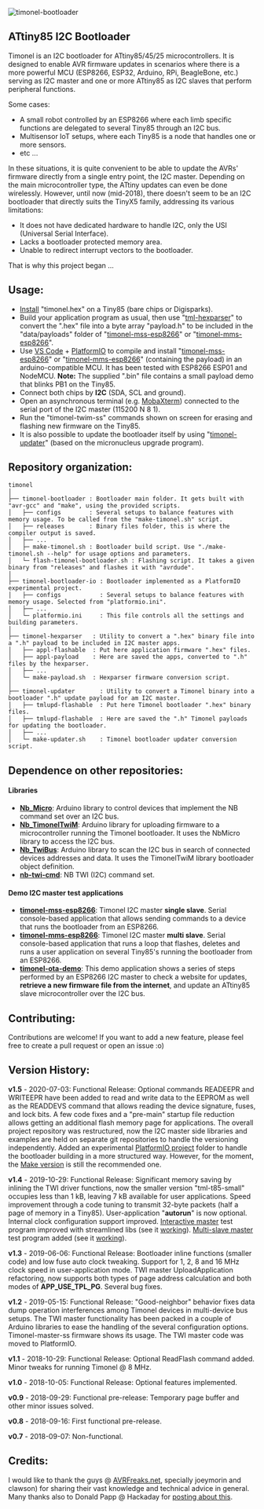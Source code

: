 ![timonel-bootloader](https://github.com/casanovg/timonel/blob/media/timonel-code.png)
## ATtiny85 I2C Bootloader

Timonel is an I2C bootloader for ATtiny85/45/25 microcontrollers. It is designed to enable AVR firmware updates in scenarios where there is a more powerful MCU (ESP8266, ESP32, Arduino, RPi, BeagleBone, etc.) serving as I2C master and one or more ATtiny85 as I2C slaves that perform peripheral functions.

Some cases:

* A small robot controlled by an ESP8266 where each limb specific functions are delegated to several Tiny85 through an I2C bus.
* Multisensor IoT setups, where each Tiny85 is a node that handles one or more sensors.
* etc ...

In these situations, it is quite convenient to be able to update the AVRs' firmware directly from a single entry point, the I2C master. Depending on the main microcontroller type, the ATtiny updates can even be done wirelessly. However, until now (mid-2018), there doesn't seem to be an I2C bootloader that directly suits the TinyX5 family, addressing its various limitations:

* It does not have dedicated hardware to handle I2C, only the USI (Universal Serial Interface).
* Lacks a bootloader protected memory area.
* Unable to redirect interrupt vectors to the bootloader.

That is why this project began ...

## Usage:

* [Install](/timonel-bootloader/README.md#Installation) "timonel.hex" on a Tiny85 (bare chips or Digisparks).
* Build your application program as usual, then use "[tml-hexparser](/timonel-hexparser)" to convert the ".hex" file into a byte array "payload.h" to be included in the "data/payloads" folder of "[timonel-mss-esp8266](https://github.com/casanovg/timonel-mss-esp8266)" or "[timonel-mms-esp8266](https://github.com/casanovg/timonel-mms-esp8266)".
* Use [VS Code](http://code.visualstudio.com) + [PlatformIO](http://platformio.org) to compile and install "[timonel-mss-esp8266](https://github.com/casanovg/timonel-mss-esp8266)" or "[timonel-mms-esp8266](https://github.com/casanovg/timonel-mms-esp8266)" (containing the payload) in an arduino-compatible MCU. It has been tested with ESP8266 ESP01 and NodeMCU. **Note:** The supplied ".bin" file contains a small payload demo that blinks PB1 on the Tiny85.
* Connect both chips by **I2C** (SDA, SCL and ground).
* Open an asynchronous terminal (e.g. [MobaXterm](http://mobaxterm.mobatek.net)) connected to the serial port of the I2C master (115200 N 8 1).
* Run the "timonel-twim-ss" commands shown on screen for erasing and flashing new firmware on the Tiny85.
* It is also possible to update the bootloader itself by using "[timonel-updater](/timonel-updater)" (based on the micronucleus upgrade program).

## Repository organization:
~~~
timonel                           
│
├── timonel-bootloader : Bootloader main folder. It gets built with "avr-gcc" and "make", using the provided scripts.
│   ├── configs        : Several setups to balance features with memory usage. To be called from the "make-timonel.sh" script.
│   ├── releases       : Binary files folder, this is where the compiler output is saved.
│   ├── ...
│   ├─ make-timonel.sh : Bootloader build script. Use "./make-timonel.sh --help" for usage options and parameters.
│   └─ flash-timonel-bootloader.sh : Flashing script. It takes a given binary from "releases" and flashes it with "avrdude".
│
├── timonel-bootloader-io : Bootloader implemented as a PlatformIO experimental project.
│   ├── configs           : Several setups to balance features with memory usage. Selected from "platformio.ini".
│   ├── ...
│   └─ platformio.ini     : This file controls all the settings and building parameters.
│
├── timonel-hexparser   : Utility to convert a ".hex" binary file into a ".h" payload to be included in I2C master apps.
│   ├── appl-flashable  : Put here application firmware ".hex" files.
│   ├── appl-payload    : Here are saved the apps, converted to ".h" files by the hexparser.
│   ├── ...
│   └─ make-payload.sh  : Hexparser firmware conversion script.
│
├── timonel-updater       : Utility to convert a Timonel binary into a bootloader ".h" update payload for am I2C master.
│   ├── tmlupd-flashable  : Put here Timonel bootloader ".hex" binary files.
│   ├── tmlupd-flashable  : Here are saved the ".h" Timonel payloads for updating the bootloader.
│   ├── ...
│   └─ make-updater.sh    : Timonel bootloader updater conversion script.
~~~

## Dependence on other repositories:

#### Libraries

* **[Nb_Micro](https://github.com/casanovg/Nb_Micro)**: Arduino library to control devices that implement the NB command set over an I2C bus.
* **[Nb_TimonelTwiM](https://github.com/casanovg/Nb_TimonelTwiM)**: Arduino library for uploading firmware to a microcontroller running the Timonel bootloader. It uses the NbMicro library to access the I2C bus.
* **[Nb_TwiBus](https://github.com/casanovg/Nb_TwiBus)**: Arduino library to scan the I2C bus in search of connected devices addresses and data. It uses the TimonelTwiM library bootloader object definition.
* **[nb-twi-cmd](https://github.com/casanovg/nb-twi-cmd)**: NB TWI (I2C) command set.

#### Demo I2C master test applications

* **[timonel-mss-esp8266](https://github.com/casanovg/timonel-mss-esp8266)**: Timonel I2C master **single slave**. Serial console-based application that allows sending commands to a device that runs the bootloader from an ESP8266.
* **[timonel-mms-esp8266](https://github.com/casanovg/timonel-mms-esp8266)**: Timonel I2C master **multi slave**. Serial console-based application that runs a loop that flashes, deletes and runs a user application on several Tiny85's running the bootloader from an ESP8266.
* **[timonel-ota-demo](https://github.com/casanovg/timonel-ota-demo)**: This demo application shows a series of steps performed by an ESP8266 I2C master to check a website for updates, **retrieve a new firmware file from the internet**, and update an ATtiny85 slave microcontroller over the I2C bus.

## Contributing:

Contributions are welcome! If you want to add a new feature, please feel free to create a pull request or open an issue :o)

## Version History:

**v1.5** \- 2020\-07\-03: Functional Release: Optional commands READEEPR and WRITEEPR have been added to read and write data to the EEPROM as well as the READDEVS command that allows reading the device signature, fuses, and lock bits. A few code fixes and a "pre-main" startup file reduction allows getting an additional flash memory page for applications. The overall project repository was restructured, now the I2C master side libraries and examples are held on separate git repositories to handle the versioning independently. Added an experimental [PlatformIO project](/timonel-bootloader-io) folder to handle the bootloader building in a more structured way. However, for the moment, the [Make version](/timonel-bootloader) is still the recommended one.

**v1.4** \- 2019\-10\-29: Functional Release: Significant memory saving by inlining the TWI driver functions\, now the smaller version "tml\-t85\-small" occupies less than 1 kB\, leaving 7 kB available for user applications\. Speed improvement through a code tuning to transmit 32\-byte packets \(half a page of memory in a Tiny85\)\. User\-application "**autorun**" is now optional. Internal clock configuration support improved. [Interactive master](/timonel-twim-ss) test program improved with streamlined libs (see it [working](http://youtu.be/-7GOMToGvzI)). [Multi-slave master](/timonel-twim-ms) test program added (see it [working](http://youtu.be/PM9X1thrdOY)).

**v1.3** \- 2019\-06\-06: Functional Release: Bootloader inline functions \(smaller code\) and low fuse auto clock tweaking\. Support for 1\, 2\, 8 and 16 MHz clock speed in user\-application mode\. TWI master UploadApplication refactoring\, now supports both types of page address calculation and both modes of **APP\_USE\_TPL\_PG**. Several bug fixes.

**v1.2** \- 2019\-05\-15: Functional Release: "Good\-neighbor" behavior fixes data dump operation interferences among Timonel devices in multi\-device bus setups\. The TWI master functionality has been packed in a couple of Arduino libraries to ease the handling of the several configuration options\. Timonel\-master\-ss firmware shows its usage\. The TWI master code was moved to PlatformIO\.

**v1.1** \- 2018\-10\-29: Functional Release: Optional ReadFlash command added\. Minor tweaks for running Timonel @ 8 MHz\.

**v1.0** \- 2018\-10\-05: Functional Release: Optional features implemented\.

**v0.9** \- 2018\-09\-29: Functional pre\-release: Temporary page buffer and other minor issues solved\.

**v0.8** \- 2018\-09\-16: First functional pre\-release\.

**v0.7** \- 2018\-09\-07: Non\-functional\.

## Credits:

I would like to thank the guys @ [AVRFreaks.net](http://www.avrfreaks.net), specially joeymorin and clawson) for sharing their vast knowledge and technical advice in general. Many thanks also to Donald Papp @ Hackaday for [posting about this](https://hackaday.com/2018/10/20/i2c-bootloader-for-attiny85-lets-other-micros-push-firmware-updates).
